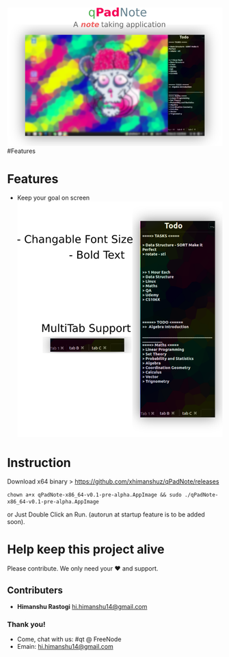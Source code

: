 ![alt text](https://github.com/xhimanshuz/qPadNote/blob/master/Data/header.png)
#Features
# Features
- Keep your goal on screen
![alt text](https://github.com/xhimanshuz/qPadNote/blob/master/Data/qPadNoteDetail.png)
# Instruction
Download x64 binary > https://github.com/xhimanshuz/qPadNote/releases
```shell
chown a+x qPadNote-x86_64-v0.1-pre-alpha.AppImage && sudo ./qPadNote-x86_64-v0.1-pre-alpha.AppImage
```
or Just Double Click an Run. (autorun at startup feature is to be added soon).
# Help keep this project alive
Please contribute. We only need your ♥ and support.

## Contributers
- __Himanshu Rastogi__ <hi.himanshu14@gmail.com>

### Thank you!
- Come, chat with us: #qt @ FreeNode
- Emain: hi.himanshu14@gmail.com

